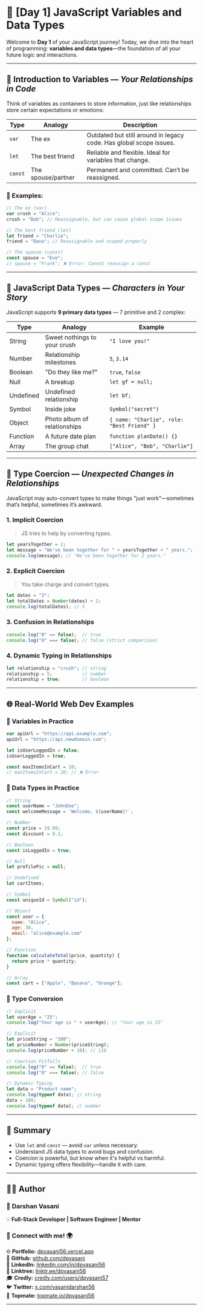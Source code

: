 
# 📘 [Day 1] JavaScript Variables and Data Types

Welcome to **Day 1** of your JavaScript journey! Today, we dive into the heart of programming: **variables and data types**—the foundation of all your future logic and interactions.

---

## 🔄 Introduction to Variables — *Your Relationships in Code*

Think of variables as containers to store information, just like relationships store certain expectations or emotions:

| Type   | Analogy                     | Description |
|--------|-----------------------------|-------------|
| `var`  | The ex                      | Outdated but still around in legacy code. Has global scope issues. |
| `let`  | The best friend             | Reliable and flexible. Ideal for variables that change. |
| `const`| The spouse/partner          | Permanent and committed. Can’t be reassigned. |

### 🧪 Examples:

```js
// The ex (var)
var crush = "Alice";
crush = "Bob"; // Reassignable, but can cause global scope issues

// The best friend (let)
let friend = "Charlie";
friend = "Dana"; // Reassignable and scoped properly

// The spouse (const)
const spouse = "Eve";
// spouse = "Frank"; ❌ Error: Cannot reassign a const
```

---

## 🧬 JavaScript Data Types — *Characters in Your Story*

JavaScript supports **9 primary data types** — 7 primitive and 2 complex:

| Type       | Analogy                        | Example |
|------------|--------------------------------|---------|
| String     | Sweet nothings to your crush   | `"I love you!"` |
| Number     | Relationship milestones        | `5`, `3.14` |
| Boolean    | "Do they like me?"             | `true`, `false` |
| Null       | A breakup                      | `let gf = null;` |
| Undefined  | Undefined relationship         | `let bf;` |
| Symbol     | Inside joke                    | `Symbol("secret")` |
| Object     | Photo album of relationships   | `{ name: "Charlie", role: "Best Friend" }` |
| Function   | A future date plan             | `function planDate() {}` |
| Array      | The group chat                 | `["Alice", "Bob", "Charlie"]` |

---

## 🔄 Type Coercion — *Unexpected Changes in Relationships*

JavaScript may auto-convert types to make things "just work"—sometimes that’s helpful, sometimes it’s awkward.

### 1. Implicit Coercion
> JS tries to help by converting types.

```js
let yearsTogether = 2;
let message = "We've been together for " + yearsTogether + " years.";
console.log(message); // "We've been together for 2 years."
```

### 2. Explicit Coercion
> You take charge and convert types.

```js
let dates = "3";
let totalDates = Number(dates) + 2;
console.log(totalDates); // 5
```

### 3. Confusion in Relationships

```js
console.log("0" == false);  // true
console.log("0" === false); // false (strict comparison)
```

### 4. Dynamic Typing in Relationships

```js
let relationship = "crush"; // string
relationship = 5;           // number
relationship = true;        // boolean
```

---

## 🌐 Real-World Web Dev Examples

### 🔹 Variables in Practice

```js
var apiUrl = "https://api.example.com";
apiUrl = "https://api.newdomain.com";

let isUserLoggedIn = false;
isUserLoggedIn = true;

const maxItemsInCart = 10;
// maxItemsInCart = 20; // ❌ Error
```

### 🔹 Data Types in Practice

```js
// String
const userName = "JohnDoe";
const welcomeMessage = `Welcome, ${userName}!`;

// Number
const price = 19.99;
const discount = 0.1;

// Boolean
const isLoggedIn = true;

// Null
let profilePic = null;

// Undefined
let cartItems;

// Symbol
const uniqueId = Symbol("id");

// Object
const user = {
  name: "Alice",
  age: 30,
  email: "alice@example.com"
};

// Function
function calculateTotal(price, quantity) {
  return price * quantity;
}

// Array
const cart = ["Apple", "Banana", "Orange"];
```

### 🔹 Type Conversion

```js
// Implicit
let userAge = "25";
console.log("Your age is " + userAge); // "Your age is 25"

// Explicit
let priceString = "100";
let priceNumber = Number(priceString);
console.log(priceNumber + 10); // 110

// Coercion Pitfalls
console.log("0" == false);  // true
console.log("0" === false); // false

// Dynamic Typing
let data = "Product name";
console.log(typeof data); // string
data = 100;
console.log(typeof data); // number
```

---

## 🧠 Summary

- Use `let` and `const` — avoid `var` unless necessary.
- Understand JS data types to avoid bugs and confusion.
- Coercion is powerful, but know when it's helpful vs harmful.
- Dynamic typing offers flexibility—handle it with care.

---

## 👨‍💻 Author  

### 🚀 **Darshan Vasani**  
💡 **Full-Stack Developer | Software Engineer | Mentor**    

### 🔗 Connect with me! 🌍  
🌐 **Portfolio:** [dpvasani56.vercel.app](https://dpvasani56.vercel.app/)  
🐙 **GitHub:** [github.com/dpvasani](https://github.com/dpvasani)  
💼 **LinkedIn:** [linkedin.com/in/dpvasani56](https://www.linkedin.com/in/dpvasani56/)  
🌳 **Linktree:** [linktr.ee/dpvasani56](https://linktr.ee/dpvasani56)  
🎓 **Credly:** [credly.com/users/dpvasani57](https://www.credly.com/users/dpvasani57/)  
🐦 **Twitter:** [x.com/vasanidarshan56](https://x.com/vasanidarshan56)  
📢 **Topmate:** [topmate.io/dpvasani56](https://topmate.io/dpvasani56)  

---

